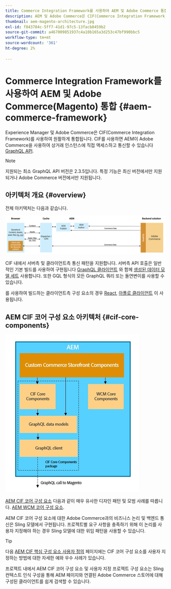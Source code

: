 ```yaml
---
title: Commerce Integration Framework를 사용하여 AEM 및 Adobe Commerce 통합
description: AEM 및 Adobe Commerce은 CIF(Commerce Integration Framework)를 사용하여 원활하게 통합됩니다. CIF를 사용하면 AEM이 GraphQL을 통해 Adobe Commerce 인스턴스에 액세스하고 Adobe Commerce과 통신할 수 있습니다. 또한 AEM 작성자는 제품 및 카테고리 선택기 및 제품 콘솔을 사용하여 Adobe Commerce에서 온디맨드로 가져온 제품 및 카테고리 데이터를 검색할 수 있습니다. 또한 CIF는 상거래 프로젝트를 가속화할 수 있는 기본 제공 스토어를 제공합니다.
thumbnail: aem-magento-architecture.jpg
exl-id: f843784c-5ff7-41d1-97c5-13facb8459b2
source-git-commit: a467009851937c4a10b165a3d253c47bf990bbc5
workflow-type: tm+mt
source-wordcount: '361'
ht-degree: 2%

---
```


# Commerce Integration Framework를 사용하여 AEM 및 Adobe Commerce(Magento) 통합 {#aem-commerce-framework}

Experience Manager 및 Adobe Commerce은 CIF(Commerce Integration Framework)를 사용하여 원활하게 통합됩니다. CIF를 사용하면 AEM이 Adobe Commerce을 사용하여 상거래 인스턴스에 직접 액세스하고 통신할 수 있습니다 [GraphQL API](https://devdocs.magento.com/guides/v2.4/graphql/).

>[!NOTE]
>
> 지원되는 최소 GraphQL API 버전은 2.3.5입니다. 특정 기능은 최신 버전에서만 지원되거나 Adobe Commerce 버전에서만 지원됩니다.

## 아키텍처 개요 {#overview}

전체 아키텍처는 다음과 같습니다.

![CIF 아키텍처 개요](../assets/AEM_Magento_Architecture.png)

CIF 내에서 서버측 및 클라이언트측 통신 패턴을 지원합니다.
서버측 API 호출은 일반적인 기본 빌드를 사용하여 구현됩니다 [GraphQL 클라이언트](https://github.com/adobe/commerce-cif-graphql-client) 와 함께 [생성된 데이터 모델 세트](https://github.com/adobe/commerce-cif-magento-graphql) 사용합니다. 또한 GQL 형식의 모든 GraphQL 쿼리 또는 돌연변이를 사용할 수 있습니다.

를 사용하여 빌드하는 클라이언트측 구성 요소의 경우 [React](https://reactjs.org/), [아폴로 클라이언트](https://www.apollographql.com/docs/react/) 이 사용됩니다.

## AEM CIF 코어 구성 요소 아키텍처 {#cif-core-components}

![AEM CIF 코어 구성 요소 아키텍처](../assets/cif-component-architecture.jpg)

[AEM CIF 코어 구성 요소](https://github.com/adobe/aem-core-cif-components) 다음과 같이 매우 유사한 디자인 패턴 및 모범 사례를 따릅니다. [AEM WCM 코어 구성 요소](https://github.com/adobe/aem-core-wcm-components).

AEM CIF 코어 구성 요소에 대한 Adobe Commerce과의 비즈니스 논리 및 백엔드 통신은 Sling 모델에서 구현됩니다. 프로젝트별 요구 사항을 충족하기 위해 이 논리를 사용자 지정해야 하는 경우 Sling 모델에 대한 위임 패턴을 사용할 수 있습니다.

>[!TIP]
>
>다음 [AEM CIF 핵심 구성 요소 사용자 정의](../customizing/customize-cif-components.md) 페이지에는 CIF 코어 구성 요소를 사용자 지정하는 방법에 대한 자세한 예와 우수 사례가 있습니다.

프로젝트 내에서 AEM CIF 코어 구성 요소 및 사용자 지정 프로젝트 구성 요소는 Sling 컨텍스트 인식 구성을 통해 AEM 페이지와 연결된 Adobe Commerce 스토어에 대해 구성된 클라이언트를 쉽게 검색할 수 있습니다.
